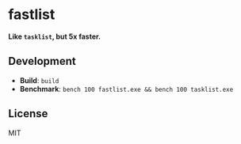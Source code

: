 # fastlist

**Like `tasklist`, but 5x faster.**

## Development

- **Build**: `build`
- **Benchmark**: `bench 100 fastlist.exe && bench 100 tasklist.exe`

## License

MIT
